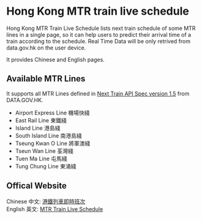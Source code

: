 # Hong Kong MTR train live schedule

Hong Kong MTR Train Live Schedule lists next train schedule of some MTR lines in a single page, so it can help users to predict their arrival time of a train according to the schedule. Real Time Data will be only retrived from data.gov.hk on the user device.

It provides Chinese and English pages.

## Available MTR Lines

It supports all MTR Lines defined in [Next Train API Spec version 1.5](https://data.gov.hk/en-data/dataset/mtr-data2-nexttrain-data) from DATA.GOV.HK.

* Airport Express Line 機場快綫
* East Rail Line 東鐵綫 
* Island Line 港島綫
* South Island Line 南港島綫
* Tseung Kwan O Line 將軍澳綫
* Tseun Wan Line 荃灣綫
* Tuen Ma Line 屯馬綫
* Tung Chung Line 東涌綫

## Offical Website

Chinese 中文:  [港鐵列車即時班次](https://sammy.hk/mtrtrain/)     
English 英文:  [MTR Train Live Schedule](https://sammy.hk/mtrtrain/mtrtrain.html) 
